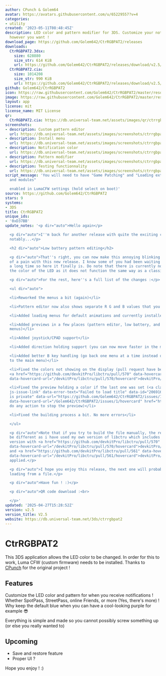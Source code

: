 ```yaml
---
author: CPunch & Golem64
avatar: https://avatars.githubusercontent.com/u/65229557?v=4
categories:
- utility
created: '2023-05-11T08:48:45Z'
description: LED color and pattern modifier for 3DS. Customize your notifications
  however you want !
download_page: https://github.com/Golem642/CtrRGBPAT2/releases
downloads:
  CtrRGBPAT2.3dsx:
    size: 628880
    size_str: 614 KiB
    url: https://github.com/Golem642/CtrRGBPAT2/releases/download/v2.5/CtrRGBPAT2.3dsx
  CtrRGBPAT2.cia:
    size: 1014208
    size_str: 990 KiB
    url: https://github.com/Golem642/CtrRGBPAT2/releases/download/v2.5/CtrRGBPAT2.cia
github: Golem642/CtrRGBPAT2
icon: https://raw.githubusercontent.com/Golem642/CtrRGBPAT2/master/resources/icon.png
image: https://raw.githubusercontent.com/Golem642/CtrRGBPAT2/master/resources/banner.png
layout: app
license: mit
license_name: MIT License
qr:
  CtrRGBPAT2.cia: https://db.universal-team.net/assets/images/qr/ctrrgbpat2-cia.png
screenshots:
- description: Custom pattern editor
  url: https://db.universal-team.net/assets/images/screenshots/ctrrgbpat2/custom-pattern-editor.png
- description: Install menu
  url: https://db.universal-team.net/assets/images/screenshots/ctrrgbpat2/install-menu.png
- description: Notification color
  url: https://db.universal-team.net/assets/images/screenshots/ctrrgbpat2/notification-color.png
- description: Pattern modifier
  url: https://db.universal-team.net/assets/images/screenshots/ctrrgbpat2/pattern-modifier.png
- description: Testing functionnality
  url: https://db.universal-team.net/assets/images/screenshots/ctrrgbpat2/testing-functionnality.png
script_message: 'You will need to have "Game Patching" and "Loading external FIRMs
  and modules"

  enabled in LumaCFW settings (hold select on boot)'
source: https://github.com/Golem642/CtrRGBPAT2
stars: 9
systems:
- 3DS
title: CtrRGBPAT2
unique_ids:
- '0xD37BB'
update_notes: '<p dir="auto">Hello again</p>

  <p dir="auto">I''m back for another release with quite the exciting changes. Most
  notably...</p>

  <h2 dir="auto">Low battery pattern editing</h2>

  <p dir="auto">That''s right, you can now make this annoying blinking light less
  of a pain with this new release. I know some of you had been waiting for it for
  a long time so here it finally is. Do note that there is currently no way to change
  the color of the LED as it does not function the same way as a classic animation.</p>

  <p dir="auto">For the rest, here''s a full list of the changes :</p>

  <ul dir="auto">

  <li>Reworked the menus a bit (again)</li>

  <li>Pattern editor now also shows separate R G and B values that you can edit</li>

  <li>Added loading menus for default animations and currently installed animations</li>

  <li>Added previews in a few places (pattern editor, low battery, and some loading
  menus)</li>

  <li>Added joystick/CPAD support</li>

  <li>Added direction holding support (you can now move faster in the menus)</li>

  <li>Added better B key handling (go back one menu at a time instead of directly
  to the main menu)</li>

  <li>Fixed the colors not showing on the display (pull request have been sent to
  <a href="https://github.com/devkitPro/libctru/pull/570" data-hovercard-type="pull_request"
  data-hovercard-url="/devkitPro/libctru/pull/570/hovercard">devkitPro/libctru</a>)</li>

  <li>Fixed the preview holding a color if the last one was set (<a class="issue-link
  js-issue-link" data-error-text="Failed to load title" data-id="2069165368" data-permission-text="Title
  is private" data-url="https://github.com/Golem642/CtrRGBPAT2/issues/1" data-hovercard-type="issue"
  data-hovercard-url="/Golem642/CtrRGBPAT2/issues/1/hovercard" href="https://github.com/Golem642/CtrRGBPAT2/issues/1">#1</a>,
  do any action to stop the preview)</li>

  <li>Fixed the building process a bit. No more errors</li>

  </ul>

  <p dir="auto">Note that if you try to build the file manually, the result might
  be different as i have used my own version of libctru which includes the lastest
  version with <a href="https://github.com/devkitPro/libctru/pull/570" data-hovercard-type="pull_request"
  data-hovercard-url="/devkitPro/libctru/pull/570/hovercard">devkitPro/libctru#570</a>
  and <a href="https://github.com/devkitPro/libctru/pull/561" data-hovercard-type="pull_request"
  data-hovercard-url="/devkitPro/libctru/pull/561/hovercard">devkitPro/libctru#561</a>
  applied.</p>

  <p dir="auto">I hope you enjoy this release, the next one will probably add pattern
  loading from a file.</p>

  <p dir="auto">Have fun ! :)</p>

  <p dir="auto">QR code download :<br>

  </p>'
updated: '2025-04-27T15:28:52Z'
version: v2.5
version_title: V2.5
website: https://db.universal-team.net/3ds/ctrrgbpat2
---
```

# CtrRGBPAT2
This 3DS application allows the LED color to be changed. In order for this to work, Luma CFW (custom firmware) needs to be installed.
Thanks to [CPunch](https://github.com/CPunch/CtrRGBPATTY/) for the original project !

## Features
Customize the LED color and pattern for when you receive notifications ! Whether SpotPass, StreetPass, online Friends, or more (Yes, there's more) ! Why keep the default blue when you can have a cool-looking purple for example 😎

Everything is simple and made so you cannot possibly screw something up (or else you really wanted to)

## Upcoming
- Save and restore feature
- Proper UI ?

Hope you enjoy ! :)